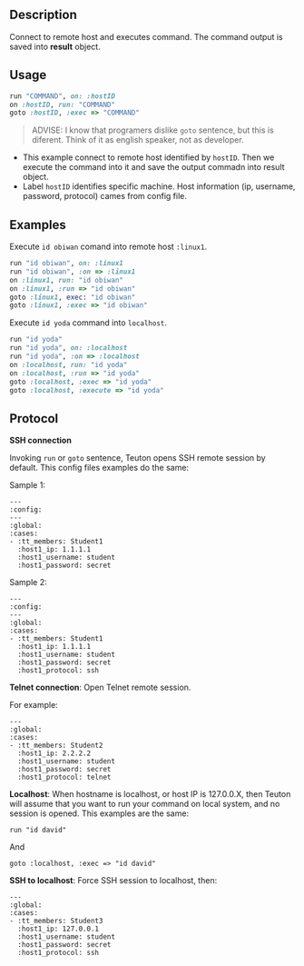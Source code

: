 
## Description

Connect to remote host and executes command. The command output is saved into **result** object.

## Usage

```ruby
run "COMMAND", on: :hostID
on :hostID, run: "COMMAND"
goto :hostID, :exec => "COMMAND"
```
> ADVISE: I know that programers dislike `goto` sentence, but this is diferent. Think of it as english speaker, not as developer.

* This example connect to remote host identified by `hostID`. Then we execute the command into it and save the output commadn into result object.
* Label `hostID` identifies specific machine. Host information (ip, username, password, protocol) cames from config file.

## Examples

Execute `id obiwan` comand into remote host `:linux1`.

```Ruby
run "id obiwan", on: :linux1
run "id obiwan", :on => :linux1
on :linux1, run: "id obiwan"
on :linux1, :run => "id obiwan"
goto :linux1, exec: "id obiwan"
goto :linux1, :exec => "id obiwan"
```

Execute `id yoda` command into `localhost`.

```Ruby
run "id yoda"
run "id yoda", on: :localhost
run "id yoda", :on => :localhost
on :localhost, run: "id yoda"
on :localhost, :run => "id yoda"
goto :localhost, :exec => "id yoda"
goto :localhost, :execute => "id yoda"
```

## Protocol

**SSH connection**

Invoking `run` or `goto` sentence, Teuton opens SSH remote session by default. This config files examples do the same:

Sample 1:
```
---
:config:
---
:global:
:cases:
- :tt_members: Student1
  :host1_ip: 1.1.1.1
  :host1_username: student
  :host1_password: secret
```

Sample 2:
```
---
:config:
---
:global:
:cases:
- :tt_members: Student1
  :host1_ip: 1.1.1.1
  :host1_username: student
  :host1_password: secret
  :host1_protocol: ssh
```

**Telnet connection**: Open Telnet remote session.

For example:
```
---
:global:
:cases:
- :tt_members: Student2
  :host1_ip: 2.2.2.2
  :host1_username: student
  :host1_password: secret
  :host1_protocol: telnet
```

**Localhost**: When hostname is localhost, or host IP is 127.0.0.X, then Teuton will assume that you want to run your command on local system, and no session is opened. This examples are the same:

```
run "id david"
```

And

```
goto :localhost, :exec => "id david"
```

**SSH to localhost**: Force SSH session to localhost, then:

```
---
:global:
:cases:
- :tt_members: Student3
  :host1_ip: 127.0.0.1
  :host1_username: student
  :host1_password: secret
  :host1_protocol: ssh
```
